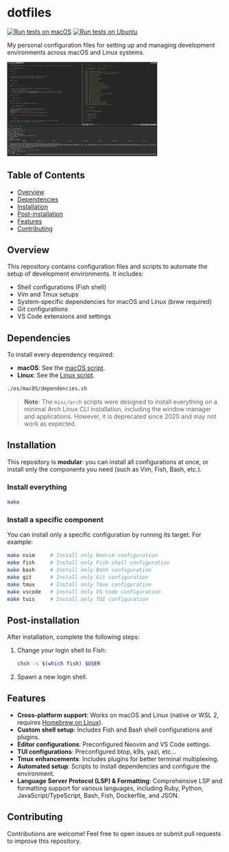 # dotfiles

[![Run tests on macOS](https://github.com/foliea/dotfiles/actions/workflows/test-macOS.yml/badge.svg)](https://github.com/foliea/dotfiles/actions/workflows/test-macOS.yml)
[![Run tests on Ubuntu](https://github.com/foliea/dotfiles/actions/workflows/test-ubuntu.yml/badge.svg)](https://github.com/foliea/dotfiles/actions/workflows/test-ubuntu.yml)

My personal configuration files for setting up and managing development environments across macOS and Linux systems.

<img src="/misc/images/env.png" width="350"/>

## Table of Contents

- [Overview](#overview)
- [Dependencies](#dependencies)
- [Installation](#installation)
- [Post-installation](#post-installation)
- [Features](#features)
- [Contributing](#contributing)

## Overview

This repository contains configuration files and scripts to automate the setup of development environments. It includes:

- Shell configurations (Fish shell)
- Vim and Tmux setups
- System-specific dependencies for macOS and Linux (brew required)
- Git configurations
- VS Code extensions and settings

## Dependencies

To install every dependency required:

- **macOS**: See the [macOS script](os/macOS/dependencies.sh).
- **Linux**: See the [Linux script](os/linux/dependencies.sh).

```bash
./os/macOS/dependencies.sh
```

> **Note**: The `misc/arch` scripts were designed to install everything on a minimal Arch Linux CLI installation, including the window manager and applications. However, it is deprecated since 2020 and may not work as expected.

## Installation

This repository is **modular**: you can install all configurations at once, or install only the components you need (such as Vim, Fish, Bash, etc.).

### Install everything

```bash
make
```

### Install a specific component

You can install only a specific configuration by running its target. For example:

```bash
make nvim     # Install only Neovim configuration
make fish     # Install only Fish shell configuration
make bash     # Install only Bash configuration
make git      # Install only Git configuration
make tmux     # Install only Tmux configuration
make vscode   # Install only VS Code configuration
make tuis     # Install only TUI configuration
```

## Post-installation

After installation, complete the following steps:

1. Change your login shell to Fish:
   ```bash
   chsh -s $(which fish) $USER
   ```
2. Spawn a new login shell.

## Features

- **Cross-platform support**: Works on macOS and Linux (native or WSL 2, requires
[Homebrew on Linux](https://docs.brew.sh/Homebrew-on-Linux)).
- **Custom shell setup**: Includes Fish and Bash shell configurations and plugins.
- **Editor configurations**: Preconfigured Neovim and VS Code settings.
- **TUI configurations**: Preconfigured btop, k9s, yazi, etc...
- **Tmux enhancements**: Includes plugins for better terminal multiplexing.
- **Automated setup**: Scripts to install dependencies and configure the environment.
- **Language Server Protocol (LSP) & Formatting**: Comprehensive LSP and formatting support for various languages, including Ruby, Python, JavaScript/TypeScript, Bash, Fish, Dockerfile, and JSON.

## Contributing

Contributions are welcome! Feel free to open issues or submit pull requests to improve this repository.
